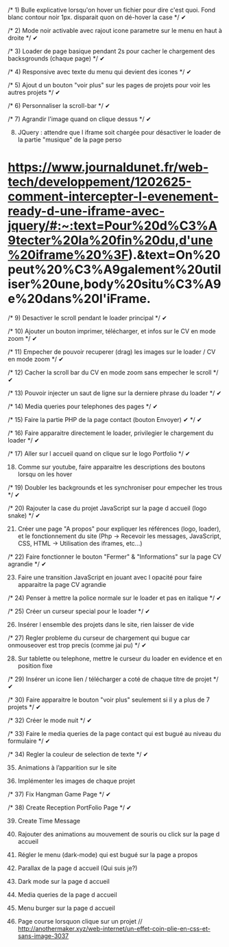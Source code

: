 /* 1) Bulle explicative lorsqu'on hover un fichier pour dire c'est quoi. Fond blanc contour noir 1px. disparait quon on 
dé-hover la case  */ ✔

/* 2) Mode noir activable avec rajout icone parametre sur le menu en haut à droite */ ✔

/* 3) Loader de page basique pendant 2s pour cacher le chargement des backsgrounds (chaque page) */ ✔

/* 4) Responsive avec texte du menu qui devient des icones */ ✔

/* 5) Ajout d un bouton "voir plus" sur les pages de projets pour voir les autres projets */ ✔

/* 6) Personnaliser la scroll-bar */ ✔

/* 7) Agrandir l'image quand on clique dessus */ ✔

8) JQuery : attendre que l iframe soit chargée pour désactiver le loader de la partie "musique" de la page perso
# https://www.journaldunet.fr/web-tech/developpement/1202625-comment-intercepter-l-evenement-ready-d-une-iframe-avec-jquery/#:~:text=Pour%20d%C3%A9tecter%20la%20fin%20du,d'une%20iframe%20%3F).&text=On%20peut%20%C3%A9galement%20utiliser%20une,body%20situ%C3%A9e%20dans%20l'iFrame.

/* 9) Desactiver le scroll pendant le loader principal */ ✔

/* 10) Ajouter un bouton imprimer, télécharger, et infos sur le CV en mode zoom */ ✔

/* 11) Empecher de pouvoir recuperer (drag) les images sur le loader / CV en mode zoom */ ✔

/* 12) Cacher la scroll bar du CV en mode zoom sans empecher le scroll */ ✔

/* 13) Pouvoir injecter un saut de ligne sur la derniere phrase du loader */ ✔

/* 14) Media queries pour telephones des pages */ ✔

/* 15) Faire la partie PHP de la page contact (bouton Envoyer) ✔ */ ✔

/* 16) Faire apparaitre directement le loader, privilegier le chargement du loader */ ✔

/* 17) Aller sur l accueil quand on clique sur le logo Portfolio */ ✔

18) Comme sur youtube, faire apparaitre les descriptions des boutons lorsqu on les hover

/* 19) Doubler les backgrounds et les synchroniser pour empecher les trous */ ✔

/* 20) Rajouter la case du projet JavaScript sur la page d accueil (logo snake) */ ✔

21) Créer une page "A propos" pour expliquer les références (logo, loader), et le fonctionnement du site
(Php -> Recevoir les messages, JavaScript, CSS, HTML -> Utilisation des iframes, etc...)

/* 22) Faire fonctionner le bouton "Fermer" & "Informations" sur la page CV agrandie */ ✔

23) Faire une transition JavaScript en jouant avec l opacité pour faire apparaitre la page CV agrandie

/* 24) Penser à mettre la police normale sur le loader et pas en italique */ ✔

/* 25) Créer un curseur special pour le loader */ ✔

26) Insérer l ensemble des projets dans le site, rien laisser de vide

/* 27) Regler probleme du curseur de chargement qui bugue car onmouseover est trop precis (comme jai pu) */ ✔

28) Sur tablette ou telephone, mettre le curseur du loader en evidence et en position fixe

/* 29) Insérer un icone lien / télécharger a coté de chaque titre de projet */ ✔

/* 30) Faire apparaitre le bouton "voir plus" seulement si il y a plus de 7 projets */ ✔

/* 32) Créer le mode nuit */ ✔

/* 33) Faire le media queries de la page contact qui est bugué au niveau du formulaire */ ✔

/* 34) Regler la couleur de selection de texte */ ✔

35) Animations à l’apparition sur le site

36) Implémenter les images de chaque projet

/* 37) Fix Hangman Game Page */ ✔

/* 38) Create Reception PortFolio Page */ ✔

39) Create Time Message

40) Rajouter des animations au mouvement de souris ou click sur la page d accueil

41) Régler le menu (dark-mode) qui est bugué sur la page a propos

41) Parallax de la page d accueil (Qui suis je?)

42) Dark mode sur la page d accueil

43) Media queries de la page d accueil

44) Menu burger sur la page d accueil

45) Page course lorsquon clique sur un projet 
// http://anothermaker.xyz/web-internet/un-effet-coin-plie-en-css-et-sans-image-3037

